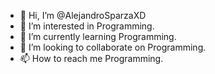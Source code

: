 - 👋 Hi, I’m @AlejandroSparzaXD
- 👀 I’m interested in Programming.
- 🌱 I’m currently learning Programming.
- 💞️ I’m looking to collaborate on Programming.
- 📫 How to reach me Programming.

<!---
AlejandroSparza21/AlejandroSparza21 is a ✨ special ✨ repository because its `README.md` (this file) appears on your GitHub profile.
You can click the Preview link to take a look at your changes.
--->
